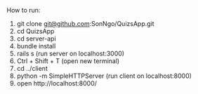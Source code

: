 How to run:

1. git clone git@github.com:SonNgo/QuizsApp.git
2. cd QuizsApp
3. cd server-api 
4. bundle install 
5. rails s (run server on localhost:3000)
6. Ctrl + Shift + T (open new terminal)
7. cd ../client
8. python -m SimpleHTTPServer (run client on localhost:8000)
9. open http://localhost:8000/